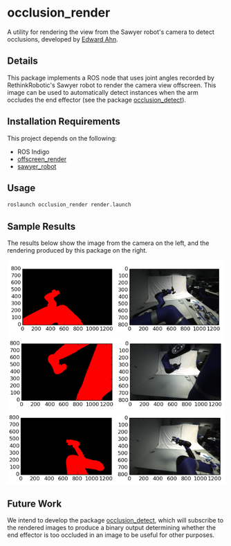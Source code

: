 # occlusion_render
A utility for rendering the view from the Sawyer robot's camera to detect occlusions, developed by [Edward Ahn](https://github.com/edhyah).

## Details
This package implements a ROS node that uses joint angles recorded by RethinkRobotic's Sawyer robot to render the camera view offscreen. This image can be used to automatically detect instances when the arm occludes the end effector (see the package [occlusion_detect](https://github.com/r-pad/occlusion_detect)).

## Installation Requirements
This project depends on the following:

* ROS Indigo
* [offscreen_render](https://github.com/personalrobotics/offscreen_render)
* [sawyer_robot](https://github.com/RethinkRobotics/sawyer_robot)

## Usage
```python
roslaunch occlusion_render render.launch
```

## Sample Results
The results below show the image from the camera on the left, and the rendering produced by this package on the right.

![alt text](results/result1.png?raw=true "Sample Result 1")
![alt text](results/result2.png?raw=true "Sample Result 2")
![alt text](results/result3.png?raw=true "Sample Result 3")

## Future Work
We intend to develop the package [occlusion_detect](https://github.com/r-pad/occlusion_detect), which will subscribe to the rendered images to produce a binary output determining whether the end effector is too occluded in an image to be useful for other purposes.
